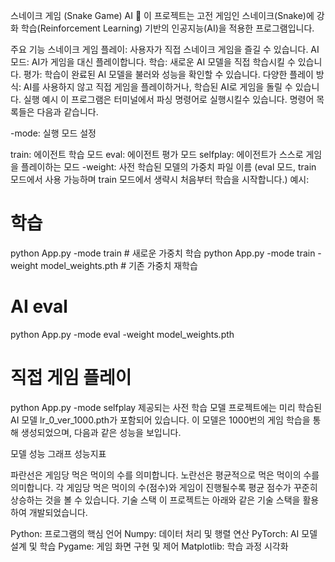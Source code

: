 스네이크 게임 (Snake Game) AI 🐍
이 프로젝트는 고전 게임인 스네이크(Snake)에 강화 학습(Reinforcement Learning) 기반의 인공지능(AI)을 적용한 프로그램입니다.

주요 기능
스네이크 게임 플레이: 사용자가 직접 스네이크 게임을 즐길 수 있습니다.
AI 모드: AI가 게임을 대신 플레이합니다.
학습: 새로운 AI 모델을 직접 학습시킬 수 있습니다.
평가: 학습이 완료된 AI 모델을 불러와 성능을 확인할 수 있습니다.
다양한 플레이 방식: AI를 사용하지 않고 직접 게임을 플레이하거나, 학습된 AI로 게임을 돌릴 수 있습니다.
실행 예시
이 프로그램은 터미널에서 파싱 명령어로 실행시킬수 있습니다.
명령어 목록들은 다음과 같습니다.

-mode: 실행 모드 설정

train: 에이전트 학습 모드
eval: 에이전트 평가 모드
selfplay: 에이전트가 스스로 게임을 플레이하는 모드
-weight: 사전 학습된 모델의 가중치 파일 이름
(eval 모드, train 모드에서 사용 가능하며 train 모드에서 생략시 처음부터 학습을 시작합니다.)
예시:

# 학습
python App.py -mode train    # 새로운 가중치 학습
python App.py -mode train -weight model_weights.pth    # 기존 가중치 재학습

# AI eval
python App.py -mode eval -weight model_weights.pth

# 직접 게임 플레이
python App.py -mode selfplay
제공되는 사전 학습 모델
프로젝트에는 미리 학습된 AI 모델 lr_0_ver_1000.pth가 포함되어 있습니다. 이 모델은 1000번의 게임 학습을 통해 생성되었으며, 다음과 같은 성능을 보입니다.

모델 성능 그래프
성능지표

파란선은 게임당 먹은 먹이의 수를 의미합니다.
노란선은 평균적으로 먹은 먹이의 수를 의미합니다.
각 게임당 먹은 먹이의 수(점수)와 게임이 진행될수록 평균 점수가 꾸준히 상승하는 것을 볼 수 있습니다.
기술 스택
이 프로젝트는 아래와 같은 기술 스택을 활용하여 개발되었습니다.

Python: 프로그램의 핵심 언어
Numpy: 데이터 처리 및 행렬 연산
PyTorch: AI 모델 설계 및 학습
Pygame: 게임 화면 구현 및 제어
Matplotlib: 학습 과정 시각화